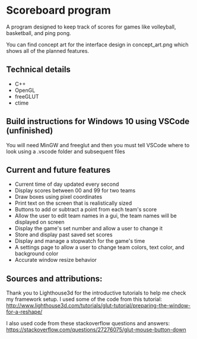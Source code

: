 # Scoreboard program

A program designed to keep track of scores for games like volleyball, basketball, and ping pong.

You can find concept art for the interface design in concept_art.png which shows all of the planned features.

## Technical details
* C++
* OpenGL
* freeGLUT
* ctime

## Build instructions for Windows 10 using VSCode (unfinished)

You will need MinGW and freeglut and then you must tell VSCode where to look using a .vscode folder and subsequent files

## Current and future features
* Current time of day updated every second
* Display scores between 00 and 99 for two teams
* Draw boxes using pixel coordinates
* Print text on the screen that is realistically sized
* Buttons to add or subtract a point from each team's score
* Allow the user to edit team names in a gui, the team names will be displayed on screen
* Display the game's set number and allow a user to change it
* Store and display past saved set scores
* Display and manage a stopwatch for the game's time
* A settings page to allow a user to change team colors, text color, and background color
* Accurate window resize behavior


## Sources and attributions:
Thank you to Lighthouse3d for the introductive tutorials to help me check my framework setup.
I used some of the code from this tutorial:
http://www.lighthouse3d.com/tutorials/glut-tutorial/preparing-the-window-for-a-reshape/

I also used code from these stackoverflow questions and answers:
https://stackoverflow.com/questions/27276075/glut-mouse-button-down



